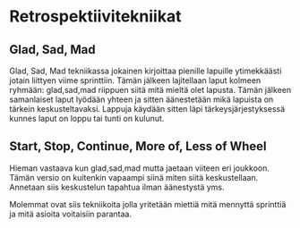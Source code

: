 # Retrospektiivitekniikat

## Glad, Sad, Mad

Glad, Sad, Mad tekniikassa jokainen kirjoittaa pienille lapuille ytimekkäästi jotain liittyen viime sprinttiin. 
Tämän jälkeen lajitellaan laput kolmeen ryhmään: glad,sad,mad riippuen siitä mitä mieltä olet lapusta. Tämän jälkeen 
samanlaiset laput lyödään yhteen ja sitten äänestetään mikä lapuista on tärkein keskusteltavaksi. Lappuja käydään sitten läpi
tärkeysjärjestyksessä kunnes laput on loppu tai tunti on kulunut.

## Start, Stop, Continue, More of, Less of Wheel
Hieman vastaava kun glad,sad,mad mutta jaetaan viiteen eri joukkoon. Tämän versio on kuitenkin vapaampi siinä miten siitä 
keskustellaan. Annetaan siis keskustelun tapahtua ilman äänestystä yms.


Molemmat ovat siis tekniikoita jolla yritetään miettiä mitä mennyttä sprinttiä ja mitä asioita voitaisiin parantaa.